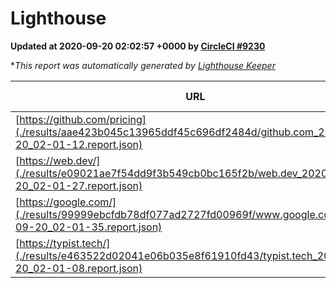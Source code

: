 
# Lighthouse

**Updated at 2020-09-20 02:02:57 +0000 by [CircleCI #9230](https://circleci.com/gh/ItinerisLtd/lighthouse-keeper-example/9230)**

**This report was automatically generated by [Lighthouse Keeper](https://github.com/itinerisltd/lighthouse-keeper)*

| URL | Performance | Accessibility | Best Practices | SEO | PWA | Updated At |
| --- | --- | --- | --- | --- | --- | --- |
| [https://github.com/pricing](./results/aae423b045c13965ddf45c696df2484d/github.com_2020-09-20_02-01-12.report.json) | 0.58 | 0.96 | 0.93 | 0.92 | 0.54 | 2020-09-20T02:01:12.966Z |
| [https://web.dev/](./results/e09021ae7f54dd9f3b549cb0bc165f2b/web.dev_2020-09-20_02-01-27.report.json) | 0.87 | 1 | 0.93 | 1 | 0.96 | 2020-09-20T02:01:27.516Z |
| [https://google.com/](./results/99999ebcfdb78df077ad2727fd00969f/www.google.com_2020-09-20_02-01-35.report.json) | 0.56 | 0.9 | 0.93 | 0.85 | 0.54 | 2020-09-20T02:01:35.341Z |
| [https://typist.tech/](./results/e463522d02041e06b035e8f61910fd43/typist.tech_2020-09-20_02-01-08.report.json) | 0.74 | 0.92 | 0.93 | 0.99 | 0.57 | 2020-09-20T02:01:08.515Z |
